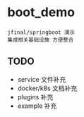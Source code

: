 # boot_demo
    jfinal/springboot 演示
    集成相关基础设施 方便整合

## TODO 
+ service 文件补充
+ docker/k8s 文档补充
+ plugins 补充
+ example 补充


